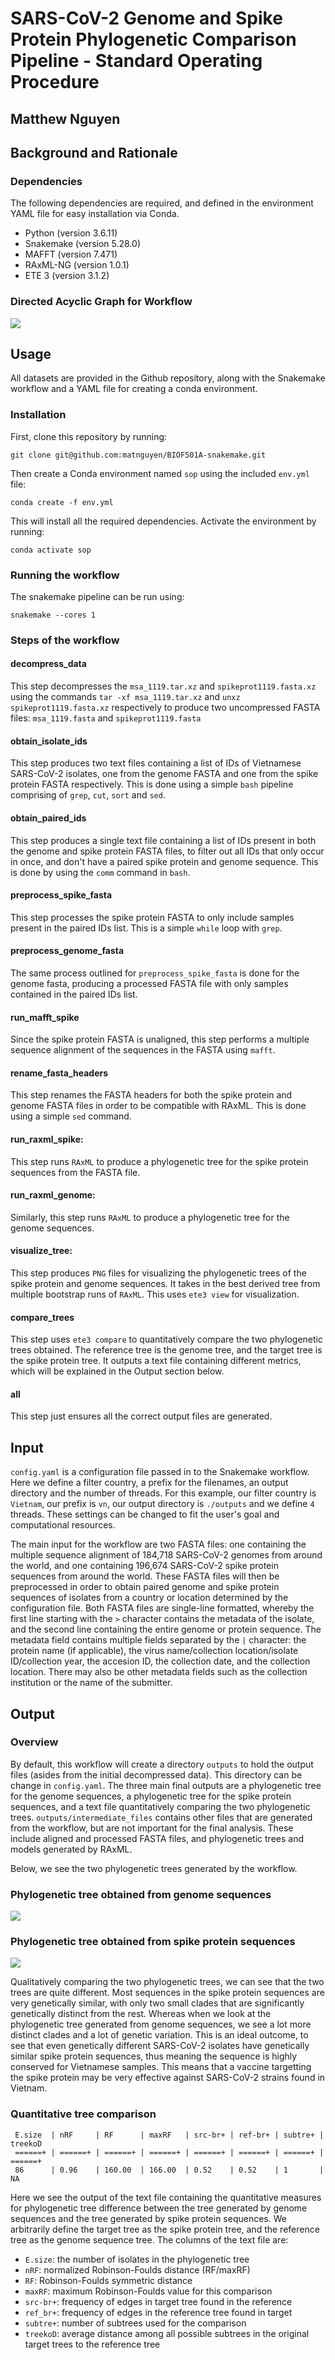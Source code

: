 # SARS-CoV-2 Genome and Spike Protein Phylogenetic Comparison Pipeline - Standard Operating Procedure
## Matthew Nguyen
## Background and Rationale

### Dependencies
The following dependencies are required, and defined in the environment YAML file for easy installation via Conda.

* Python (version 3.6.11)
* Snakemake (version 5.28.0)
* MAFFT (version 7.471)
* RAxML-NG (version 1.0.1)
* ETE 3 (version 3.1.2)

### Directed Acyclic Graph for Workflow
![](images/dag.svg) 


## Usage
All datasets are provided in the Github repository, along with the Snakemake workflow and a YAML file for creating a conda environment. 

### Installation
First, clone this repository by running: 

`git clone git@github.com:matnguyen/BIOF501A-snakemake.git`

Then create a Conda environment named `sop` using the included `env.yml` file:

`conda create -f env.yml`

This will install all the required dependencies. Activate the environment by running:

`conda activate sop`

### Running the workflow
The snakemake pipeline can be run using:

`snakemake --cores 1`

### Steps of the workflow
#### decompress_data
This step decompresses the `msa_1119.tar.xz` and `spikeprot1119.fasta.xz` using the commands `tar -xf msa_1119.tar.xz` and `unxz spikeprot1119.fasta.xz` respectively to produce two uncompressed FASTA files: `msa_1119.fasta` and `spikeprot1119.fasta`

#### obtain_isolate_ids
This step produces two text files containing a list of IDs of Vietnamese SARS-CoV-2 isolates, one from the genome FASTA and one from the spike protein FASTA respectively. This is done using a simple `bash` pipeline comprising of `grep`, `cut`, `sort` and `sed`.

#### obtain_paired_ids
This step produces a single text file containing a list of IDs present in both the genome and spike protein FASTA files, to filter out all IDs that only occur in once, and don't have a paired spike protein and genome sequence. This is done by using the `comm` command in `bash`.

#### preprocess_spike_fasta
This step processes the spike protein FASTA to only include samples present in the paired IDs list. This is a simple `while` loop with `grep`. 

#### preprocess_genome_fasta
The same process outlined for `preprocess_spike_fasta` is done for the genome fasta, producing a processed FASTA file with only samples contained in the paired IDs list.

#### run_mafft_spike
Since the spike protein FASTA is unaligned, this step performs a multiple sequence alignment of the sequences in the FASTA using `mafft`.

#### rename_fasta_headers
This step renames the FASTA headers for both the spike protein and genome FASTA files in order to be compatible with RAxML. This is done using a simple `sed` command.

#### run_raxml_spike:
This step runs `RAxML` to produce a phylogenetic tree for the spike protein sequences from the FASTA file.

#### run_raxml_genome:
Similarly, this step runs `RAxML` to produce a phylogenetic tree for the genome sequences.

#### visualize_tree:
This step produces `PNG` files for visualizing the phylogenetic trees of the spike protein and genome sequences. It takes in the best derived tree from multiple bootstrap runs of `RAxML`. This uses `ete3 view` for visualization.

#### compare_trees
This step uses `ete3 compare` to quantitatively compare the two phylogenetic trees obtained. The reference tree is the genome tree, and the target tree is the spike protein tree. It outputs a text file containing different metrics, which will be explained in the Output section below.

#### all
This step just ensures all the correct output files are generated.


## Input
`config.yaml` is a configuration file passed in to the Snakemake workflow. Here we define a filter country, a prefix for the filenames, an output directory and the number of threads. For this example, our filter country is `Vietnam`, our prefix is `vn`, our output directory is `./outputs` and we define `4` threads. These settings can be changed to fit the user's goal and computational resources. 

The main input for the workflow are two FASTA files: one containing the multiple sequence alignment of 184,718 SARS-CoV-2 genomes from around the world, and one containing 196,674 SARS-CoV-2 spike protein sequences from around the world. These FASTA files will then be preprocessed in order to obtain paired genome and spike protein sequences of isolates from a country or location determined by the configuration file. Both FASTA files are single-line formatted, whereby the first line starting with the `>` character contains the metadata of the isolate, and the second line containing the entire genome or protein sequence. The metadata field contains multiple fields separated by the `|` character: the protein name (if applicable), the virus name/collection location/isolate ID/collection year, the accesion ID, the collection date, and the collection location. There may also be other metadata fields such as the collection institution or the name of the submitter.   

## Output
### Overview
By default, this workflow will create a directory `outputs` to hold the output files (asides from the initial decompressed data). This directory can be change in `config.yaml`. The three main final outputs are a phylogenetic tree for the genome sequences, a phylogenetic tree for the spike protein sequences, and a text file quantitatively comparing the two phylogenetic trees. `outputs/intermediate_files` contains other files that are generated from the workflow, but are not important for the final analysis. These include aligned and processed FASTA files, and phylogenetic trees and models generated by RAxML.

Below, we see the two phylogenetic trees generated by the workflow. 

### Phylogenetic tree obtained from genome sequences
![](/images/vn_msa_tree.png)

### Phylogenetic tree obtained from spike protein sequences
![](/images/vn_spikeprot_tree.png)

Qualitatively comparing the two phylogenetic trees, we can see that the two trees are quite different. Most sequences in the spike protein sequences are very genetically similar, with only two small clades that are significantly genetically distinct from the rest. Whereas when we look at the phylogenetic tree generated from genome sequences, we see a lot more distinct clades and a lot of genetic variation. This is an ideal outcome, to see that even genetically different SARS-CoV-2 isolates have genetically similar spike protein sequences, thus meaning the sequence is highly conserved for Vietnamese samples. This means that a vaccine targetting the spike protein may be very effective against SARS-CoV-2 strains found in Vietnam. 

### Quantitative tree comparison
```
 E.size  | nRF     | RF      | maxRF   | src-br+ | ref-br+ | subtre+ | treekoD
 ======+ | ======+ | ======+ | ======+ | ======+ | ======+ | ======+ | ======+
 86      | 0.96    | 160.00  | 166.00  | 0.52    | 0.52    | 1       | NA
 ```
 
Here we see the output of the text file containing the quantitative measures for phylogenetic tree difference between the tree generated by genome sequences and the tree generated by spike protein sequences. We arbitrarily define the target tree as the spike protein tree, and the reference tree as the genome sequence tree. The columns of the text file are:

* `E.size`: the number of isolates in the phylogenetic tree
* `nRF`: normalized Robinson-Foulds distance (RF/maxRF)
* `RF`: Robinson-Foulds symmetric distance
* `maxRF`: maximum Robinson-Foulds value for this comparison
* `src-br+`: frequency of edges in target tree found in the reference
* `ref_br+`: frequency of edges in the reference tree found in target
* `subtre+`: number of subtrees used for the comparison
* `treekoD`: average distance among all possible subtrees in the original target trees to the reference tree
